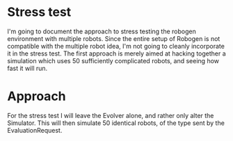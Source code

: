 # Stress test
I'm going to document the approach to stress testing the robogen environment with
multiple robots. Since the entire setup of Robogen is not compatible with the multiple robot idea, 
I'm not going to cleanly incorporate it in the stress test. The first approach is merely aimed at
hacking together a simulation which uses 50 sufficiently complicated robots, and seeing how fast
it will run.

# Approach
For the stress test I will leave the Evolver alone, and rather only alter the Simulator. This will
then simulate 50 identical robots, of the type sent by the EvaluationRequest.
